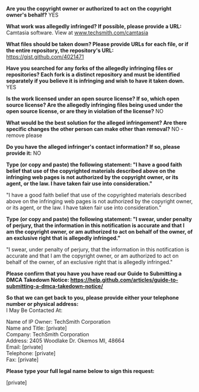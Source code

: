 **Are you the copyright owner or authorized to act on the copyright owner's behalf?** YES

**What work was allegedly infringed? If possible, please provide a URL:** Camtasia software. View at www.techsmith.com/camtasia

**What files should be taken down? Please provide URLs for each file, or if the entire repository, the repository's URL:**  
https://gist.github.com/4021471

**Have you searched for any forks of the allegedly infringing files or repositories? Each fork is a distinct repository and must be identified separately if you believe it is infringing and wish to have it taken down.** YES

**Is the work licensed under an open source license? If so, which open source license? Are the allegedly infringing files being used under the open source license, or are they in violation of the license?** NO

**What would be the best solution for the alleged infringement? Are there specific changes the other person can make other than removal?** NO - remove please

**Do you have the alleged infringer's contact information? If so, please provide it:** NO

**Type (or copy and paste) the following statement: "I have a good faith belief that use of the copyrighted materials described above on the infringing web pages is not authorized by the copyright owner, or its agent, or the law. I have taken fair use into consideration."**

"I have a good faith belief that use of the copyrighted materials described above on the infringing web pages is not authorized by the copyright owner, or its agent, or the law. I have taken fair use into consideration."

**Type (or copy and paste) the following statement: "I swear, under penalty of perjury, that the information in this notification is accurate and that I am the copyright owner, or am authorized to act on behalf of the owner, of an exclusive right that is allegedly infringed."**

"I swear, under penalty of perjury, that the information in this notification is accurate and that I am the copyright owner, or am authorized to act on behalf of the owner, of an exclusive right that is allegedly infringed."

**Please confirm that you have you have read our Guide to Submitting a DMCA Takedown Notice: https://help.github.com/articles/guide-to-submitting-a-dmca-takedown-notice/**

**So that we can get back to you, please provide either your telephone number or physical address:**  
I May Be Contacted At:

Name of IP Owner: TechSmith Corporation  
Name and Title: [private]  
Company: TechSmith Corporation  
Address: 2405 Woodlake Dr. Okemos MI, 48664  
Email: [private]  
Telephone: [private]  
Fax: [private]  

**Please type your full legal name below to sign this request:**

[private]
